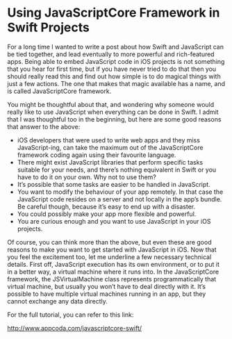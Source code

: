 # Using JavaScriptCore Framework in Swift Projects

For a long time I wanted to write a post about how Swift and JavaScript can be tied together, and lead eventually to more powerful and rich-featured apps. Being able to embed JavaScript code in iOS projects is not something that you hear for first time, but if you have never tried to do that then you should really read this and find out how simple is to do magical things with just a few actions. The one that makes that magic available has a name, and is called JavaScriptCore framework.

You might be thoughtful about that, and wondering why someone would really like to use JavaScript when everything can be done in Swift. I admit that I was thoughtful too in the beginning, but here are some good reasons that answer to the above:

* iOS developers that were used to write web apps and they miss JavaScript-ing, can take the maximum out of the JavaScriptCore framework coding again using their favourite language.
* There might exist JavaScript libraries that perform specific tasks suitable for your needs, and there’s nothing equivalent in Swift or you have to do it on your own. Why not to use them?
* It’s possible that some tasks are easier to be handled in JavaScript.
* You want to modify the behaviour of your app remotely. In that case the JavaScript code resides on a server and not locally in the app’s bundle. Be careful though, because it’s easy to end up with a disaster.
* You could possibly make your app more flexible and powerful.
* You are curious enough and you want to use JavaScript in your iOS projects.

Of course, you can think more than the above, but even these are good reasons to make you want to get started with JavaScript in iOS. Now that you feel the excitement too, let me underline a few necessary technical details. First off, JavaScript execution has its own environment, or to put it in a better way, a virtual machine where it runs into. In the JavaScriptCore framework, the JSVirtualMachine class represents programmatically that virtual machine, but usually you won’t have to deal directly with it. It’s possible to have multiple virtual machines running in an app, but they cannot exchange any data directly.

For the full tutorial, you can refer to this link:

http://www.appcoda.com/javascriptcore-swift/



